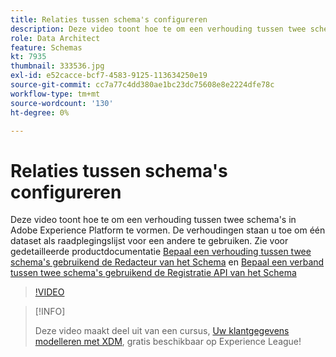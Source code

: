 ```yaml
---
title: Relaties tussen schema's configureren
description: Deze video toont hoe te om een verhouding tussen twee schema's in Adobe Experience Platform te vormen. De verhoudingen staan u toe om één dataset als raadplegingslijst voor een andere te gebruiken.
role: Data Architect
feature: Schemas
kt: 7935
thumbnail: 333536.jpg
exl-id: e52cacce-bcf7-4583-9125-113634250e19
source-git-commit: cc7a77c4dd380ae1bc23dc75608e8e2224dfe78c
workflow-type: tm+mt
source-wordcount: '130'
ht-degree: 0%

---
```


# Relaties tussen schema&#39;s configureren

Deze video toont hoe te om een verhouding tussen twee schema&#39;s in Adobe Experience Platform te vormen. De verhoudingen staan u toe om één dataset als raadplegingslijst voor een andere te gebruiken. Zie voor gedetailleerde productdocumentatie [Bepaal een verhouding tussen twee schema&#39;s gebruikend de Redacteur van het Schema](https://experienceleague.adobe.com/docs/experience-platform/xdm/tutorials/relationship-ui.html) en [Bepaal een verband tussen twee schema&#39;s gebruikend de Registratie API van het Schema](https://experienceleague.adobe.com/docs/experience-platform/xdm/tutorials/relationship-api.html)

>[!VIDEO](https://video.tv.adobe.com/v/333536?quality=12&learn=on)

>[!INFO]
>
> Deze video maakt deel uit van een cursus, [Uw klantgegevens modelleren met XDM](https://experienceleague.adobe.com/?recommended=ExperiencePlatform-D-1-2021.1.xdm), gratis beschikbaar op Experience League!

